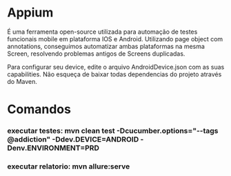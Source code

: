 
# Appium
 É uma ferramenta open-source utilizada para automação de testes funcionais mobile em plataforma IOS e Android.
Utilizando page object com annotations, conseguimos automatizar ambas plataformas na mesma Screen, resolvendo problemas antigos de Screens duplicadas.

Para configurar seu device, edite o arquivo AndroidDevice.json com as suas capabilities.
Não esqueça de baixar todas dependencias do projeto através do Maven.


# Comandos 
### executar testes: mvn clean test -Dcucumber.options="--tags @addiction" -Ddev.DEVICE=ANDROID -Denv.ENVIRONMENT=PRD

### executar relatorio: mvn allure:serve